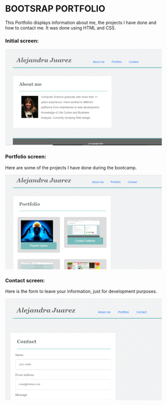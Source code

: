 # BOOTSRAP PORTFOLIO

This Portfolio displays information about me, the projects I have done and how to contact me. It was done using HTML and CSS.

### Initial screen:

<img src=images/aboutme.PNG>

### Portfolio screen:

Here are some of the projects I have done during the bootcamp.

<img src=images/portfolio.PNG>

### Contact screen:

Here is the form to leave your information, just for development purposes.

<img src=images/contact.PNG>
